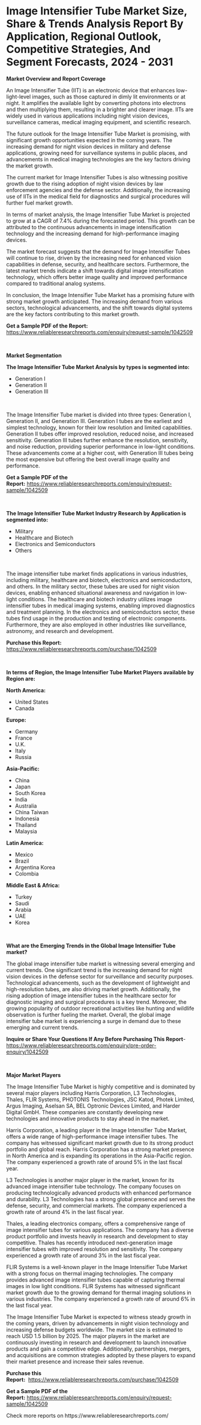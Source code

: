 <p><h1>Image Intensifier Tube Market Size, Share & Trends Analysis Report By Application, Regional Outlook, Competitive Strategies, And Segment Forecasts, 2024 - 2031</h1></p><p><strong>Market Overview and Report Coverage</strong></p>
<p><p>An Image Intensifier Tube (IIT) is an electronic device that enhances low-light-level images, such as those captured in dimly lit environments or at night. It amplifies the available light by converting photons into electrons and then multiplying them, resulting in a brighter and clearer image. IITs are widely used in various applications including night vision devices, surveillance cameras, medical imaging equipment, and scientific research.</p><p>The future outlook for the Image Intensifier Tube Market is promising, with significant growth opportunities expected in the coming years. The increasing demand for night vision devices in military and defense applications, growing need for surveillance systems in public places, and advancements in medical imaging technologies are the key factors driving the market growth.</p><p>The current market for Image Intensifier Tubes is also witnessing positive growth due to the rising adoption of night vision devices by law enforcement agencies and the defense sector. Additionally, the increasing use of IITs in the medical field for diagnostics and surgical procedures will further fuel market growth.</p><p>In terms of market analysis, the Image Intensifier Tube Market is projected to grow at a CAGR of 7.4% during the forecasted period. This growth can be attributed to the continuous advancements in image intensification technology and the increasing demand for high-performance imaging devices.</p><p>The market forecast suggests that the demand for Image Intensifier Tubes will continue to rise, driven by the increasing need for enhanced vision capabilities in defense, security, and healthcare sectors. Furthermore, the latest market trends indicate a shift towards digital image intensification technology, which offers better image quality and improved performance compared to traditional analog systems.</p><p>In conclusion, the Image Intensifier Tube Market has a promising future with strong market growth anticipated. The increasing demand from various sectors, technological advancements, and the shift towards digital systems are the key factors contributing to this market growth.</p></p>
<p><strong>Get a Sample PDF of the Report:</strong> <a href="https://www.reliableresearchreports.com/enquiry/request-sample/1042509">https://www.reliableresearchreports.com/enquiry/request-sample/1042509</a></p>
<p>&nbsp;</p>
<p><strong>Market Segmentation</strong></p>
<p><strong>The Image Intensifier Tube Market Analysis by types is segmented into:</strong></p>
<p><ul><li>Generation I</li><li>Generation II</li><li>Generation III</li></ul></p>
<p>&nbsp;</p>
<p><p>The Image Intensifier Tube market is divided into three types: Generation I, Generation II, and Generation III. Generation I tubes are the earliest and simplest technology, known for their low resolution and limited capabilities. Generation II tubes offer improved resolution, reduced noise, and increased sensitivity. Generation III tubes further enhance the resolution, sensitivity, and noise reduction, providing superior performance in low-light conditions. These advancements come at a higher cost, with Generation III tubes being the most expensive but offering the best overall image quality and performance.</p></p>
<p><strong>Get a Sample PDF of the Report:</strong>&nbsp;<a href="https://www.reliableresearchreports.com/enquiry/request-sample/1042509">https://www.reliableresearchreports.com/enquiry/request-sample/1042509</a></p>
<p>&nbsp;</p>
<p><strong>The Image Intensifier Tube Market Industry Research by Application is segmented into:</strong></p>
<p><ul><li>Military</li><li>Healthcare and Biotech</li><li>Electronics and Semiconductors</li><li>Others</li></ul></p>
<p>&nbsp;</p>
<p><p>The image intensifier tube market finds applications in various industries, including military, healthcare and biotech, electronics and semiconductors, and others. In the military sector, these tubes are used for night vision devices, enabling enhanced situational awareness and navigation in low-light conditions. The healthcare and biotech industry utilizes image intensifier tubes in medical imaging systems, enabling improved diagnostics and treatment planning. In the electronics and semiconductors sector, these tubes find usage in the production and testing of electronic components. Furthermore, they are also employed in other industries like surveillance, astronomy, and research and development.</p></p>
<p><strong>Purchase this Report:</strong>&nbsp; <a href="https://www.reliableresearchreports.com/purchase/1042509">https://www.reliableresearchreports.com/purchase/1042509</a></p>
<p>&nbsp;</p>
<p><strong>In terms of Region, the Image Intensifier Tube Market Players available by Region are:</strong></p>
<p>
    <p> <strong> North America: </strong>
        <ul>
            <li>United States</li>
            <li>Canada</li>
        </ul>
        </p> 
    <p> <strong> Europe: </strong>
        <ul>
            <li>Germany</li>
            <li>France</li>
            <li>U.K.</li>
            <li>Italy</li>
            <li>Russia</li>
        </ul>
        </p> 
    <p> <strong> Asia-Pacific: </strong>
        <ul>
            <li>China</li>
            <li>Japan</li>
            <li>South Korea</li>
            <li>India</li>
            <li>Australia</li>
            <li>China Taiwan</li>
            <li>Indonesia</li>
            <li>Thailand</li>
            <li>Malaysia</li>
        </ul>
        </p> 
    <p> <strong> Latin America: </strong>
        <ul>
            <li>Mexico</li>
            <li>Brazil</li>
            <li>Argentina Korea</li>
            <li>Colombia</li>
        </ul>
        </p> 
    <p> <strong> Middle East & Africa: </strong>
        <ul>
            <li>Turkey</li>
            <li>Saudi</li>
            <li>Arabia</li>
            <li>UAE</li>
            <li>Korea</li>
        </ul>
    </p>
    </p>
<p>&nbsp;</p>
<p><strong>What are the Emerging Trends in the Global Image Intensifier Tube market?</strong></p>
<p><p>The global image intensifier tube market is witnessing several emerging and current trends. One significant trend is the increasing demand for night vision devices in the defense sector for surveillance and security purposes. Technological advancements, such as the development of lightweight and high-resolution tubes, are also driving market growth. Additionally, the rising adoption of image intensifier tubes in the healthcare sector for diagnostic imaging and surgical procedures is a key trend. Moreover, the growing popularity of outdoor recreational activities like hunting and wildlife observation is further fueling the market. Overall, the global image intensifier tube market is experiencing a surge in demand due to these emerging and current trends.</p></p>
<p><strong>Inquire or Share Your Questions If Any Before Purchasing This Report</strong>- <a href="https://www.reliableresearchreports.com/enquiry/pre-order-enquiry/1042509">https://www.reliableresearchreports.com/enquiry/pre-order-enquiry/1042509</a></p>
<p>&nbsp;</p>
<p><strong>Major Market Players</strong></p>
<p><p>The Image Intensifier Tube Market is highly competitive and is dominated by several major players including Harris Corporation, L3 Technologies, Thales, FLIR Systems, PHOTONIS Technologies, JSC Katod, Photek Limited, Argus Imaging, Aselsan SA, BEL Optronic Devices Limited, and Harder Digital GmbH. These companies are constantly developing new technologies and innovative products to stay ahead in the market.</p><p>Harris Corporation, a leading player in the Image Intensifier Tube Market, offers a wide range of high-performance image intensifier tubes. The company has witnessed significant market growth due to its strong product portfolio and global reach. Harris Corporation has a strong market presence in North America and is expanding its operations in the Asia-Pacific region. The company experienced a growth rate of around 5% in the last fiscal year.</p><p>L3 Technologies is another major player in the market, known for its advanced image intensifier tube technology. The company focuses on producing technologically advanced products with enhanced performance and durability. L3 Technologies has a strong global presence and serves the defense, security, and commercial markets. The company experienced a growth rate of around 4% in the last fiscal year.</p><p>Thales, a leading electronics company, offers a comprehensive range of image intensifier tubes for various applications. The company has a diverse product portfolio and invests heavily in research and development to stay competitive. Thales has recently introduced next-generation image intensifier tubes with improved resolution and sensitivity. The company experienced a growth rate of around 3% in the last fiscal year.</p><p>FLIR Systems is a well-known player in the Image Intensifier Tube Market with a strong focus on thermal imaging technologies. The company provides advanced image intensifier tubes capable of capturing thermal images in low light conditions. FLIR Systems has witnessed significant market growth due to the growing demand for thermal imaging solutions in various industries. The company experienced a growth rate of around 6% in the last fiscal year.</p><p>The Image Intensifier Tube Market is expected to witness steady growth in the coming years, driven by advancements in night vision technology and increasing defense budgets worldwide. The market size is estimated to reach USD 1.5 billion by 2025. The major players in the market are continuously investing in research and development to launch innovative products and gain a competitive edge. Additionally, partnerships, mergers, and acquisitions are common strategies adopted by these players to expand their market presence and increase their sales revenue.</p></p>
<p><strong>Purchase this Report:</strong>&nbsp;&nbsp;<a href="https://www.reliableresearchreports.com/purchase/1042509">https://www.reliableresearchreports.com/purchase/1042509</a></p>
<p></p>
<p><strong>Get a Sample PDF of the Report:</strong>&nbsp;<a href="https://www.reliableresearchreports.com/enquiry/request-sample/1042509">https://www.reliableresearchreports.com/enquiry/request-sample/1042509</a></p>
<p>Check more reports on https://www.reliableresearchreports.com/</p>
